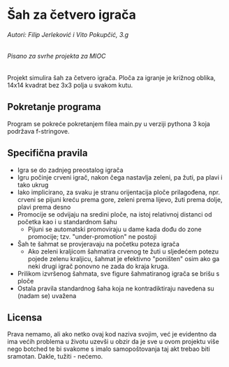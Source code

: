 # Šah za četvero igrača
###### Autori: Filip Jerleković i Vito Pokupčić, 3.g
###### Pisano za svrhe projekta za MIOC

Projekt simulira šah za četvero igrača. 
Ploča za igranje je križnog oblika, 14x14 kvadrat bez 3x3 polja u svakom kutu.

## Pokretanje programa
Program se pokreće pokretanjem filea main.py u verziji pythona 3 koja podržava f-stringove.

## Specifična pravila
- Igra se do zadnjeg preostalog igrača
- Igru počinje crveni igrač, nakon čega nastavlja zeleni, pa žuti, pa plavi i tako ukrug
- Iako implicirano, za svaku je stranu orijentacija ploče prilagođena, npr. crveni se pijuni kreću prema gore, zeleni prema lijevo, žuti prema dolje, plavi prema desno
- Promocije se odvijaju na sredini ploče, na istoj relativnoj distanci od početka kao i u standardnom šahu
  - Pijuni se automatski promoviraju u dame kada dođu do zone promocije; tzv. "under-promotion" ne postoji
- Šah te šahmat se provjeravaju na početku poteza igrača
  - Ako zeleni kraljicom šahmatira crvenog te žuti u sljedećem potezu pojede zelenu kraljicu, šahmat je efektivno "poništen" osim ako ga neki drugi igrač ponovno ne zada do kraja kruga.
- Prilikom izvršenog šahmata, sve figure šahmatiranog igrača se brišu s ploče
- Ostala pravila standardnog šaha koja ne kontradiktiraju navedena su (nadam se) uvažena

## Licensa
Prava nemamo, ali ako netko ovaj kod naziva svojim, već je evidentno da ima većih problema u životu uzevši u obzir da je sve u ovom projektu više nego botched te bi svakome s imalo samopoštovanja taj akt trebao biti sramotan. Dakle, tužiti - nećemo.
